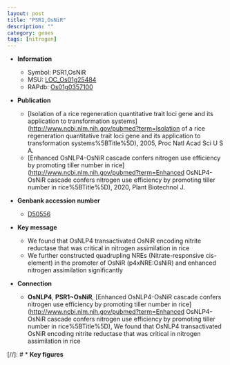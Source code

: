 ```yaml
---
layout: post
title: "PSR1,OsNiR"
description: ""
category: genes
tags: [nitrogen]
---
```


* **Information**  
    + Symbol: PSR1,OsNiR  
    + MSU: [LOC_Os01g25484](http://rice.uga.edu/cgi-bin/ORF_infopage.cgi?orf=LOC_Os01g25484)  
    + RAPdb: [Os01g0357100](https://rapdb.dna.affrc.go.jp/locus/?name=Os01g0357100)  

* **Publication**  
    + [Isolation of a rice regeneration quantitative trait loci gene and its application to transformation systems](http://www.ncbi.nlm.nih.gov/pubmed?term=Isolation of a rice regeneration quantitative trait loci gene and its application to transformation systems%5BTitle%5D), 2005, Proc Natl Acad Sci U S A.
    + [Enhanced OsNLP4-OsNiR cascade confers nitrogen use efficiency by promoting tiller number in rice](http://www.ncbi.nlm.nih.gov/pubmed?term=Enhanced OsNLP4-OsNiR cascade confers nitrogen use efficiency by promoting tiller number in rice%5BTitle%5D), 2020, Plant Biotechnol J.

* **Genbank accession number**  
    + [D50556](http://www.ncbi.nlm.nih.gov/nuccore/D50556)

* **Key message**  
    + We found that OsNLP4 transactivated OsNiR encoding nitrite reductase that was critical in nitrogen assimilation in rice
    + We further constructed quadrupling NREs (Nitrate-responsive cis-element) in the promoter of OsNiR (p4xNRE:OsNiR) and enhanced nitrogen assimilation significantly

* **Connection**  
    + __OsNLP4__, __PSR1~OsNiR__, [Enhanced OsNLP4-OsNiR cascade confers nitrogen use efficiency by promoting tiller number in rice](http://www.ncbi.nlm.nih.gov/pubmed?term=Enhanced OsNLP4-OsNiR cascade confers nitrogen use efficiency by promoting tiller number in rice%5BTitle%5D),  We found that OsNLP4 transactivated OsNiR encoding nitrite reductase that was critical in nitrogen assimilation in rice

[//]: # * **Key figures**  



